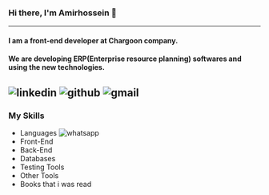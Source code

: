 ### Hi there, I'm Amirhossein 👋
---
#### I am a front-end developer at Chargoon company.
#### We are developing ERP(Enterprise resource planning) softwares and using the new technologies.
<!--
**Amirhossein-Moghadam/Amirhossein-Moghadam** is a ✨ _special_ ✨ repository because its `README.md` (this file) appears on your GitHub profile.

Here are some ideas to get you started:

- 🔭 I’m currently working on ...
- 🌱 I’m currently learning ...
- 👯 I’m looking to collaborate on ...
- 🤔 I’m looking for help with ...
- 💬 Ask me about ...
- 📫 How to reach me: ...
- 😄 Pronouns: ...
- ⚡ Fun fact: ...
-->
![linkedin](https://img.shields.io/badge/Linkedin-0e76a8?style=for-the-badge&logo=linkedin&logoColor=white)
![github](https://img.shields.io/badge/GitHub-000000?style=for-the-badge&logo=GitHub&logoColor=white)
![gmail](https://img.shields.io/badge/Gmail-red?style=for-the-badge&logo=gmail&logoColor=white)
---
### My Skills
- Languages
 <img
      src="https://img.shields.io/badge/Linkedin-0e76a8?style=for-the-badge&logo=linkedin&logoColor=white"
      alt="whatsapp"
/>
- Front-End
- Back-End
- Databases
- Testing Tools
- Other Tools
- Books that i was read
